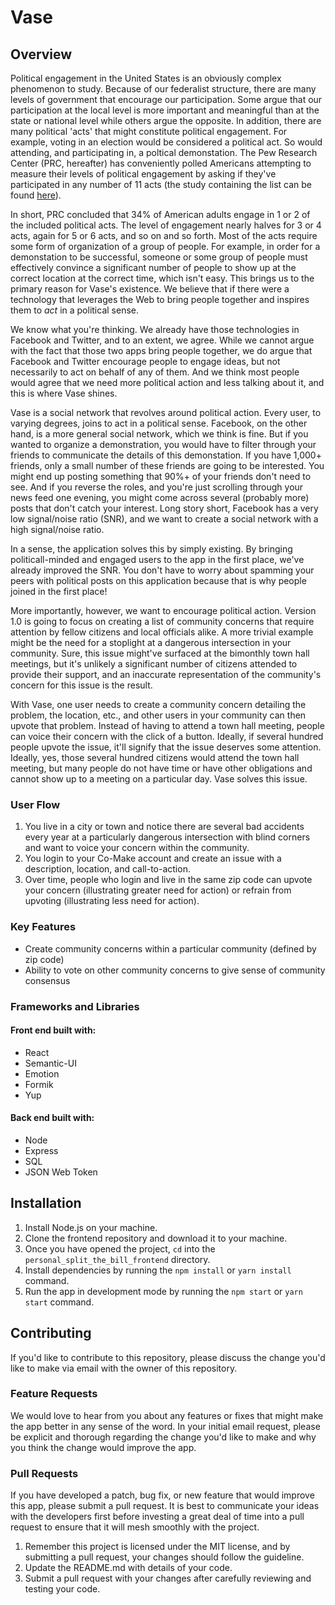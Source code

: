 # Vase

## Overview
Political engagement in the United States is an obviously complex phenomenon to study.  Because of our federalist structure, there are many levels of government that encourage our participation.  Some argue that our participation at the local level is more important and meaningful than at the state or national level while others argue the opposite.  In addition, there are many political 'acts' that might constitute political engagement.  For example, voting in an election would be considered a political act.  So would attending, and participating in, a poltical demonstation.  The Pew Research Center (PRC, hereafter) has conveniently polled Americans attempting to measure their levels of political engagement by asking if they've participated in any number of 11 acts (the study containing the list can be found [here](https://www.pewresearch.org/internet/2009/09/01/the-current-state-of-civic-engagement-in-america/)).

In short, PRC concluded that 34% of American adults engage in 1 or 2 of the included political acts.  The level of engagement nearly halves for 3 or 4 acts, again for 5 or 6 acts, and so on and so forth.  Most of the acts require some form of organization of a group of people.  For example, in order for a demonstation to be successful, someone or some group of people must effectively convince a significant number of people to show up at the correct location at the correct time, which isn't easy.  This brings us to the primary reason for Vase's existence.  We believe that if there were a technology that leverages the Web to bring people together and inspires them to *act* in a political sense.

We know what you're thinking.  We already have those technologies in Facebook and Twitter, and to an extent, we agree.  While we cannot argue with the fact that those two apps bring people together, we do argue that Facebook and Twitter encourage people to engage ideas, but not necessarily to act on behalf of any of them.  And we think most people would agree that we need more political action and less talking about it, and this is where Vase shines.

Vase is a social network that revolves around political action.  Every user, to varying degrees, joins to act in a political sense.  Facebook, on the other hand, is a more general social network, which we think is fine.   But if you wanted to organize a demonstration, you would have to filter through your friends to communicate the details of this demonstation.  If you have 1,000+ friends, only a small number of these friends are going to be interested.  You might end up posting something that 90%+ of your friends don't need to see.  And if you reverse the roles, and you're just scrolling through your news feed one evening, you might come across several (probably more) posts that don't catch your interest.  Long story short, Facebook has a very low signal/noise ratio (SNR), and we want to create a social network with a high signal/noise ratio.

In a sense, the application solves this by simply existing.  By bringing politicall-minded and engaged users to the app in the first place, we've already improved the SNR.  You don't have to worry about spamming your peers with political posts on this application because that is why people joined in the first place!

More importantly, however, we want to encourage political action.  Version 1.0 is going to focus on creating a list of community concerns that require attention by fellow citizens and local officials alike.  A more trivial example might be the need for a stoplight at a dangerous intersection in your community.  Sure, this issue might've surfaced at the bimonthly town hall meetings, but it's unlikely a significant number of citizens attended to provide their support, and an inaccurate representation of the community's concern for this issue is the result.

With Vase, one user needs to create a community concern detailing the problem, the location, etc., and other users in your community can then upvote that problem.  Instead of having to attend a town hall meeting, people can voice their concern with the click of a button.  Ideally, if several hundred people upvote the issue, it'll signify that the issue deserves some attention.  Ideally, yes, those several hundred citizens would attend the town hall meeting, but many people do not have time or have other obligations and cannot show up to a meeting on a particular day.  Vase solves this issue.

### User Flow
1.  You live in a city or town and notice there are several bad accidents every year at a particularly dangerous intersection with blind corners and want to voice your concern within the community.
2.  You login to your Co-Make account and create an issue with a description, location, and call-to-action.
3.  Over time, people who login and live in the same zip code can upvote your concern (illustrating greater need for action) or refrain from upvoting (illustrating less need for action).

### Key Features
* Create community concerns within a particular community (defined by zip code)
* Ability to vote on other community concerns to give sense of community consensus

### Frameworks and Libraries
#### Front end built with:
* React
* Semantic-UI
* Emotion
* Formik
* Yup

#### Back end built with:
* Node
* Express
* SQL
* JSON Web Token

## Installation
1.  Install Node.js on your machine.
2.  Clone the frontend repository and download it to your machine.
3.  Once you have opened the project, `cd` into the `personal_split_the_bill_frontend` directory.
4.  Install dependencies by running the `npm install` or `yarn install` command.
5.  Run the app in development mode by running the `npm start` or `yarn start` command.

## Contributing
If you'd like to contribute to this repository, please discuss the change you'd like to make via email with the owner of this repository.

### Feature Requests
We would love to hear from you about any features or fixes that might make the app better in any sense of the word.  In your initial email request, please be explicit and thorough regarding the change you'd like to make and why you think the change would improve the app.

### Pull Requests
If you have developed a patch, bug fix, or new feature that would improve this app, please submit a pull request. It is best to communicate your ideas with the developers first before investing a great deal of time into a pull request to ensure that it will mesh smoothly with the project.

1.  Remember this project is licensed under the MIT license, and by submitting a pull request, your changes should follow the guideline.
2.  Update the README.md with details of your code.
3.  Submit a pull request with your changes after carefully reviewing and testing your code.
